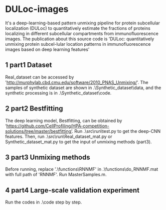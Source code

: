 # DULoc-images
It's a deep-learning-based pattern unmixing pipeline for protein subcellular localization (DULoc) to quantitatively estimate the fractions of proteins localizing in different subcellular compartments from immunofluorescence images. The publication about this source code is 'DULoc: quantitatively unmixing protein subcel-lular location patterns in immunofluorescence images based on deep learning features'
## 1 part1 Dataset
Real_dataset can be accessed by 'http://murphylab.cbd.cmu.edu/software/2010_PNAS_Unmixing/'.
The samples of synthetic dataset are shown in .\Synthetic_dataset\data, and the synthetic processing is in .\Synthetic_dataset\code.
## 2 part2 Bestfitting
The deep learning model, Bestfitting, can be obtained by ‘https://github.com/CellProfiling/HPA-competition-solutions/tree/master/bestfitting’.
Run .\src\run\test.py to get the deep-CNN features.
Then, run .\src\run\Real_dataset_mat.py or Synthetic_dataset_mat.py to get the input of unmixing methods (part3).
## 3 part3 Unmixing methods
Before running, replace '.\functions\RNNMF' in .\functions\do_RNNMF.mat with full path of 'RNNMF'.
Run MasterSamples.m.
## 4 part4 Large-scale validation experiment
Run the codes in .\code step by step.
